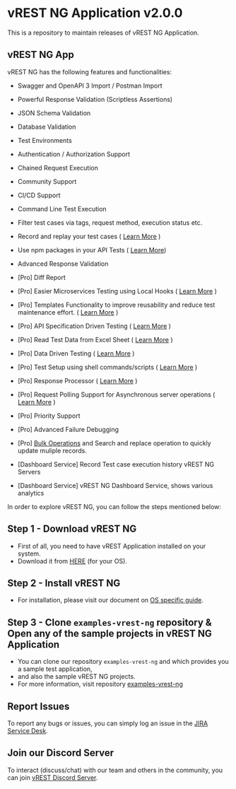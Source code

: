 # vREST NG Application v2.0.0

This is a repository to maintain releases of vREST NG Application.

## vREST NG App

vREST NG has the following features and functionalities:

- Swagger and OpenAPI 3 Import / Postman Import
- Powerful Response Validation (Scriptless Assertions)
- JSON Schema Validation
- Database Validation
- Test Environments
- Authentication / Authorization Support
- Chained Request Execution
- Community Support
- CI/CD Support
- Command Line Test Execution
- Filter test cases via tags, request method, execution status etc.
- Record and replay your test cases ( [Learn More](https://ng.vrest.io/docs/app/tc-recording/) )
- Use npm packages in your API Tests ( [Learn More](https://ng.vrest.io/docs/app/utility-methods.html#importing-npm-packages-in-utility-methods))
- Advanced Response Validation
- [Pro] Diff Report
- [Pro] Easier Microservices Testing using Local Hooks ( [Learn More](https://ng.vrest.io/docs/app/hooks/types-of-hook.html) )
- [Pro] Templates Functionality to improve reusability and reduce test maintenance effort. ( [Learn More](https://ng.vrest.io/docs/app/templates/) )
- [Pro] API Specification Driven Testing ( [Learn More](https://ng.vrest.io/docs/app/specifications/) )
- [Pro] Read Test Data from Excel Sheet ( [Learn More](https://ng.vrest.io/docs/app/reading-excel-sheet-data.html) )
- [Pro] Data Driven Testing ( [Learn More](https://ng.vrest.io/docs/app/methodologies/data-driven-testing.html) ) 
- [Pro] Test Setup using shell commands/scripts ( [Learn More](https://ng.vrest.io/docs/app/test-setup-via-executing-command.html) )
- [Pro] Response Processor ( [Learn More](https://ng.vrest.io/docs/app/response-processor.html) )
- [Pro] Request Polling Support for Asynchronous server operations ( [Learn More](https://ng.vrest.io/docs/app/polling/) )
- [Pro] Priority Support
- [Pro] Advanced Failure Debugging
- [Pro] [Bulk Operations](https://ng.vrest.io/docs/app/bulk-operations.html) and Search and replace operation to quickly update muliple records.

- [Dashboard Service] Record Test case execution history vREST NG Servers
- [Dashboard Service] vREST NG Dashboard Service, shows various analytics


In order to explore vREST NG, you can follow the steps mentioned below:

## Step 1 - Download vREST NG

- First of all, you need to have vREST Application installed on your system.
- Download it from [HERE](https://github.com/Optimizory/vrest-ng/releases) (for your OS).

## Step 2 - Install vREST NG

- For installation, please visit our document on [OS specific guide](https://ng.vrest.io/docs/app/installation.html).

## Step 3 - Clone `examples-vrest-ng` repository & Open any of the sample projects in vREST NG Application

- You can clone our repository `examples-vrest-ng` and which provides you a sample test application,
- and also the sample vREST NG projects.
- For more information, visit repository [examples-vrest-ng](https://github.com/Optimizory/examples-vrest-ng)

## Report Issues

To report any bugs or issues, you can simply log an issue in the [JIRA Service Desk](https://optimizory.atlassian.net/servicedesk/customer/portal/2).

## Join our Discord Server

To interact (discuss/chat) with our team and others in the community, you can join [vREST Discord Server](https://discord.gg/NtRa7kw).
